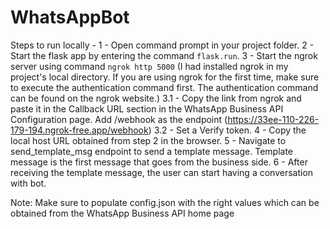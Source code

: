 # WhatsAppBot

Steps to run locally - 
1 - Open command prompt in your project folder.
2 - Start the flask app by entering the command `flask.run`.
3 - Start the ngrok server using command `ngrok http 5000` (I had installed ngrok in my project's local directory. If you are using ngrok for the first time, make sure to 
execute the authentication command first. The authentication command can be found on the ngrok website.)
  3.1 - Copy the link from ngrok and paste it in the Callback URL section in the WhatsApp Business API Configuration page. Add /webhook as the endpoint 
  (https://33ee-110-226-179-194.ngrok-free.app/webhook)
  3.2 - Set a Verify token.
4 - Copy the local host URL obtained from step 2 in the browser.
5 - Navigate to send_template_msg endpoint to send a template message. Template message is the first message that goes from the business side.
6 - After receiving the template message, the user can start having a conversation with bot.

Note: Make sure to populate config.json with the right values which can be obtained from the WhatsApp Business API home page
